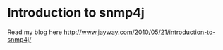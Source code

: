# Introduction to snmp4j

Read my blog here http://www.jayway.com/2010/05/21/introduction-to-snmp4j/
